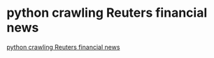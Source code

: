 # python crawling Reuters financial news
[python crawling Reuters financial news](https://aiwithcloud.com/2022/09/16/python_crawling_reuters_financial_news/)